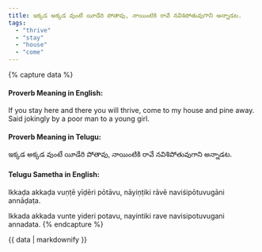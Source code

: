 ```yaml
---
title: ఇక్కడ అక్కడ వుంటే యీడేరి పోతావు, నాయింటికి రావే నవిశిపోతువుగాని అన్నాడట.
tags:
  - "thrive"
  - "stay"
  - "house"
  - "come"
---
```


{% capture data %}
#### Proverb Meaning in English:
If you stay here and there you will thrive, come to my house and pine away.
Said jokingly by a poor man to a young girl.

#### Proverb Meaning in Telugu:
ఇక్కడ అక్కడ వుంటే యీడేరి పోతావు, నాయింటికి రావే నవిశిపోతువుగాని అన్నాడట.

#### Telugu Sametha in English:
Ikkaḍa akkaḍa vuṇṭē yīḍēri pōtāvu, nāyiṇṭiki rāvē naviśipōtuvugāni annāḍaṭa.

Ikkada akkada vunte yideri potavu, nayintiki rave navisipotuvugani annadata.
{% endcapture %}

{{ data | markdownify }}

